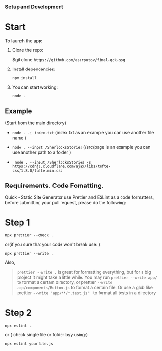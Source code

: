 ### Setup and Development

# Start

To launch the app:

1. Clone the repo:

   $git clone `https://github.com/aserputov/final-qck-ssg`

2. Install dependencies:

   `npm install`

3. You can start working:

   `node . `

## Example

(Start from the main directory)

- `node . -i index.txt` (index.txt as an example you can use another file name )

- `node . --input /SherlocksStories` (/src/page is an example you can use another path to a folder )

- ` node . --input /SherlocksStories -s https://cdnjs.cloudflare.com/ajax/libs/tufte-css/1.8.0/tufte.min.css`

## Requirements. Code Fomatting.

Quick - Static Site Generator use Prettier and ESLint as a code formatters, before submitting your pull request, please do the following:

# Step 1

`npx prettier --check .`

or(if you sure that your code won't break use: )

`npx prettier --write .`

Also,

> `prettier --write .` is great for formatting everything, but for a big project it might take a little while. You may run `prettier --write app/` to format a certain directory, or prettier `--write app/components/Button.js` to format a certain file. Or use a glob like prettier `--write "app/**/*.test.js" ` to format all tests in a directory

# Step 2

`npx eslint . `

or ( check single file or folder byy using:)

`npx eslint yourfile.js`


